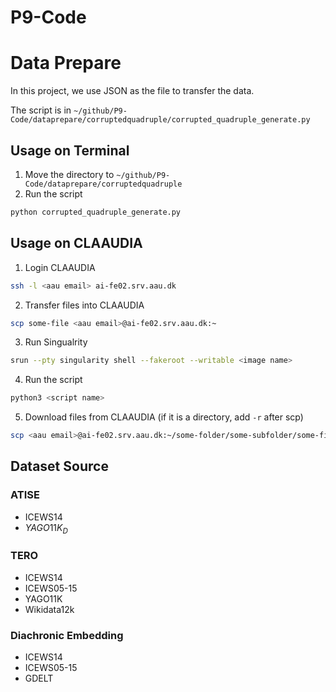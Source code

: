 # P9-Code



# Data Prepare
In this project, we use JSON as the file to transfer the data. 

The script is in `~/github/P9-Code/dataprepare/corruptedquadruple/corrupted_quadruple_generate.py`

## Usage on Terminal
1. Move the directory to `~/github/P9-Code/dataprepare/corruptedquadruple`
2. Run the script
```bash
python corrupted_quadruple_generate.py
```

## Usage on CLAAUDIA
1. Login CLAAUDIA
```bash
ssh -l <aau email> ai-fe02.srv.aau.dk
```
2. Transfer files into CLAAUDIA
```bash
scp some-file <aau email>@ai-fe02.srv.aau.dk:~
```
3. Run Singualrity
```bash
srun --pty singularity shell --fakeroot --writable <image name>
```
4. Run the script
```bash
python3 <script name>
```
5. Download files from CLAAUDIA (if it is a directory, add `-r` after scp)
```bash
scp <aau email>@ai-fe02.srv.aau.dk:~/some-folder/some-subfolder/some-file .
```

## Dataset Source

### ATISE
- ICEWS14
- $YAGO11K_{D}$

### TERO
- ICEWS14
- ICEWS05-15
- YAGO11K
- Wikidata12k

### Diachronic Embedding
- ICEWS14
- ICEWS05-15
- GDELT
